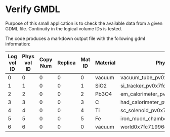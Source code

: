 Verify GMDL
===========

Purpose of this small application is to check the available data from a given
GDML file. Continuity in the logical volume IDs is tested.

The code produces a markdown output file with the following gdml information:

| Log vol ID  | Phys vol ID | Copy Num    | Replica     | Mat ID      | Material | Phys volume                         | Log volume                     |
| ----------- | ----------- | ----------- | ----------- | ----------- | -------- | ----------------------------------- | ------------------------------ | 
| 0           | 0           | 0           | 0           | 0           | vacuum   | vacuum_tube_pv0x7fc71996d240        | vacuum_tube0x7fc71996c9f0      |
| 1           | 1           | 0           | 0           | 1           | SiO2     | si_tracker_pv0x7fc71996d290         | si_tracker0x7fc71996cac0       |
| 2           | 2           | 0           | 0           | 2           | Pb3O4    | em_calorimeter_pv0x7fc71996d300     | em_calorimeter0x7fc71996cb90   |
| 3           | 3           | 0           | 0           | 3           | C        | had_calorimeter_pv0x7fc71996d390    | had_calorimeter0x7fc71996cc60  |
| 4           | 4           | 0           | 0           | 4           | Ti       | sc_solenoid_pv0x7fc71996d400        | sc_solenoid0x7fc71996cd30      |
| 5           | 5           | 0           | 0           | 5           | Fe       | iron_muon_chambers_pv0x7fc71996d4b0 | fe_muon_chambers0x7fc71996ce00 |
| 6           | 6           | 0           | 0           | 0           | vacuum   | world0x7fc71996c630_PV              | world0x7fc71996c630            |
